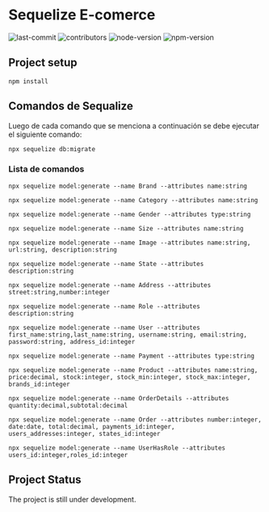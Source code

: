 # Sequelize E-comerce
![last-commit](https://img.shields.io/github/last-commit/AugustoLL/ecomerce-sequelize)
![contributors](https://img.shields.io/github/contributors/AugustoLL/ecomerce-sequelize)
![node-version](https://img.shields.io/badge/Node->=12.0.0-brightgreen)
![npm-version](https://img.shields.io/badge/npm->=6.14.0-brightgreen)

## Project setup
```
npm install
```
## Comandos de Sequalize
Luego de cada comando que se menciona a continuación se debe ejecutar el siguiente comando:
```
npx sequelize db:migrate
```
### Lista de comandos
```
npx sequelize model:generate --name Brand --attributes name:string
```
```
npx sequelize model:generate --name Category --attributes name:string
```
```
npx sequelize model:generate --name Gender --attributes type:string
```
```
npx sequelize model:generate --name Size --attributes name:string
```
```
npx sequelize model:generate --name Image --attributes name:string, url:string, description:string
```
```
npx sequelize model:generate --name State --attributes description:string
```
```
npx sequelize model:generate --name Address --attributes street:string,number:integer
```
```
npx sequelize model:generate --name Role --attributes description:string
```
```
npx sequelize model:generate --name User --attributes first_name:string,last_name:string, username:string, email:string, password:string, address_id:integer
```
```
npx sequelize model:generate --name Payment --attributes type:string
```
```
npx sequelize model:generate --name Product --attributes name:string, price:decimal, stock:integer, stock_min:integer, stock_max:integer, brands_id:integer
```
```
npx sequelize model:generate --name OrderDetails --attributes quantity:decimal,subtotal:decimal
```
```
npx sequelize model:generate --name Order --attributes number:integer, date:date, total:decimal, payments_id:integer, users_addresses:integer, states_id:integer
```
```
npx sequelize model:generate --name UserHasRole --attributes users_id:integer,roles_id:integer
```

## Project Status
The project is still under development.